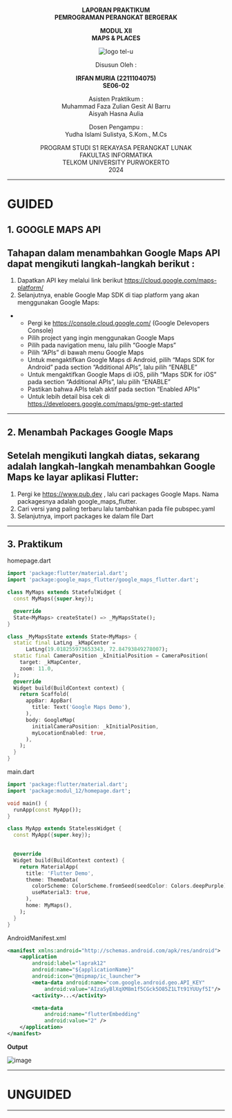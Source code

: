 <div align="center">
  
**LAPORAN PRAKTIKUM**  
**PEMROGRAMAN PERANGKAT BERGERAK**

**MODUL XII**  
**MAPS & PLACES**

![logo tel-u](https://github.com/user-attachments/assets/3a44181d-9c92-47f6-8cf0-87755117fd99)

Disusun Oleh :

**IRFAN MURIA (2211104075)**  
**SE06-02**

Asisten Praktikum :  
Muhammad Faza Zulian Gesit Al Barru  
Aisyah Hasna Aulia

Dosen Pengampu :  
Yudha Islami Sulistya, S.Kom., M.Cs

PROGRAM STUDI S1 REKAYASA PERANGKAT LUNAK  
FAKULTAS INFORMATIKA  
TELKOM UNIVERSITY PURWOKERTO  
2024

</div>

---

# GUIDED
**1. GOOGLE MAPS API**
---
Tahapan dalam menambahkan Google Maps API dapat mengikuti langkah-langkah berikut : 
-
1. Dapatkan API key melalui link berikut https://cloud.google.com/maps-platform/
2. Selanjutnya, enable Google Map SDK di tiap platform yang akan menggunakan Google
Maps:
-
  - Pergi ke https://console.cloud.google.com/ (Google Delevopers Console)
  - Pilih project yang ingin menggunakan Google Maps
  - Pilih pada navigation menu, lalu pilih “Google Maps”
  - Pilih “APIs” di bawah menu Google Maps
  - Untuk mengaktifkan Google Maps di Android, pilih “Maps SDK for Android” pada section “Additional APIs”, lalu pilih “ENABLE”
  - Untuk mengaktifkan Google Maps di iOS, pilih “Maps SDK for iOS” pada section
  “Additional APIs”, lalu pilih “ENABLE”
  - Pastikan bahwa APIs telah aktif pada section “Enabled APIs”
  - Untuk lebih detail bisa cek di https://developers.google.com/maps/gmp-get-started
---
**2. Menambah Packages Google Maps**
---
Setelah mengikuti langkah diatas, sekarang adalah langkah-langkah menambahkan Google
Maps ke layar aplikasi Flutter:
-
1. Pergi ke https://www.pub.dev , lalu cari packages Google Maps. Nama packagesnya adalah
google_maps_flutter.
2. Cari versi yang paling terbaru lalu tambahkan pada file pubspec.yaml
3. Selanjutnya, import packages ke dalam file Dart

---
**3. Praktikum**
---
homepage.dart
```dart
import 'package:flutter/material.dart';
import 'package:google_maps_flutter/google_maps_flutter.dart';

class MyMaps extends StatefulWidget {
  const MyMaps({super.key});

  @override
  State<MyMaps> createState() => _MyMapsState();
}

class _MyMapsState extends State<MyMaps> {
  static final LatLng _kMapCenter =
      LatLng(19.018255973653343, 72.84793849278007);
  static final CameraPosition _kInitialPosition = CameraPosition(
    target: _kMapCenter,
    zoom: 11.0,
  );
  @override
  Widget build(BuildContext context) {
    return Scaffold(
      appBar: AppBar(
        title: Text('Google Maps Demo'),
      ),
      body: GoogleMap(
        initialCameraPosition: _kInitialPosition,
        myLocationEnabled: true,
      ),
    );
  }
}

```

main.dart
```dart
import 'package:flutter/material.dart';
import 'package:modul_12/homepage.dart';

void main() {
  runApp(const MyApp());
}

class MyApp extends StatelessWidget {
  const MyApp({super.key});

  
  @override 
  Widget build(BuildContext context) {
    return MaterialApp(
      title: 'Flutter Demo',
      theme: ThemeData(
        colorScheme: ColorScheme.fromSeed(seedColor: Colors.deepPurple),
        useMaterial3: true,
      ),
      home: MyMaps(),
    );
  }
}

```

AndroidManifest.xml
```xml
<manifest xmlns:android="http://schemas.android.com/apk/res/android">
    <application
        android:label="laprak12"
        android:name="${applicationName}"
        android:icon="@mipmap/ic_launcher">
        <meta-data android:name="com.google.android.geo.API_KEY"
            android:value="AIzaSyBlXqXM8m1f5CGck5O85Z1LTt91YUUyf5I"/> 
        <activity>...</activity>

        <meta-data
            android:name="flutterEmbedding"
            android:value="2" />
    </application>
</manifest>

```

**Output**

![image](https://github.com/user-attachments/assets/7a18ac01-e750-4eeb-840a-8e4852700904)

---

# UNGUIDED

---
